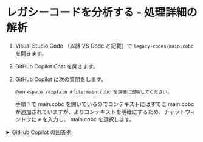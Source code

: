 # レガシーコードを分析する - 処理詳細の解析

1. Visual Studio Code （以降 VS Code と記載）で `legacy-codes/main.cobc` を開きます。
1. GitHub Copilot Chat を開きます。
1. GitHub Copilot に次の質問をします。

    ```plaintext
    @workspace /explain #file:main.cobc を詳細に説明してください。
    ```

    手順 1 で main.cobc を開いているのでコンテキストにはすでに main.cobc が追加されていますが、よりコンテキストを明確にするため、チャットウィンドウに `#` を入力し、 main.cobc を選択します。

<details>
<summary>GitHub Copilot の回答例</summary>

```plaintext
この COBOL ファイル（例: main.cobc）は、給与計算システム（PayrollSystem）を実装するためのプログラムの冒頭部分です。
以下、各セクションと主な変数について詳しく説明します。

---

1. IDENTIFICATION DIVISION
プログラムの識別情報を記述します。
`PROGRAM-ID. PayrollSystem.` でプログラム名を指定しています。

---

2. DATA DIVISION

**WORKING-STORAGE SECTION**

プログラム内で使用する変数やテーブル（配列）を定義します。

主なデータ項目

- **MAX-EMPLOYEES**
    - PIC 9(3) VALUE 5.
    - 最大従業員数（5人）を表す変数です。
- **EMPLOYEE-TABLE**
    - 従業員情報を格納するテーブル（配列）です。
    - EMPLOYEE-ENTRY が 5 回繰り返され、各従業員の情報（ID、名前、部署、給与、ボーナス、控除、手取り、税額控除）を保持します。
- **SORTED-EMPLOYEE-TABLE**
    - 並び替え後の従業員情報を格納するテーブルです。
    - 構造は EMPLOYEE-TABLE と同じですが、ソートされたデータを保持します。
- **DEPARTMENT-TOTALS**
    - 部署ごとの給与合計を格納するテーブルです。
    - 各部署名と、その部署の合計給与を保持します。
- **EMPLOYEE-INDEX, INNER-INDEX**
    - ループ処理などで使うインデックス変数です。
- **TAX-RATE**
    - 税率（0.20 = 20%）を表します。

---

ポイント・注意点

- 各テーブルは OCCURS 句で「5回繰り返し」となっており、最大5人分・5部署分のデータを扱えます。
- `PIC` 句はデータ型・桁数を指定します。例: `PIC 9(7)V99` は整数7桁＋小数2桁。
- 変数名やテーブル名は COBOL の命名規則に従っています。

---

まとめ

このファイルは、給与計算システムのためのデータ構造（従業員情報、部署ごとの合計、インデックス、税率など）を定義しており、今後の処理（計算・ソート・集計など）の基礎となる部分です。COBOL の典型的なデータ定義の例となっています。
```

</details>
